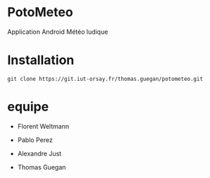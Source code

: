 # PotoMeteo

Application Android Météo ludique

# Installation

`git clone https://git.iut-orsay.fr/thomas.guegan/potometeo.git`

# equipe

- Florent Weltmann

- Pablo Perez

- Alexandre Just

- Thomas Guegan
